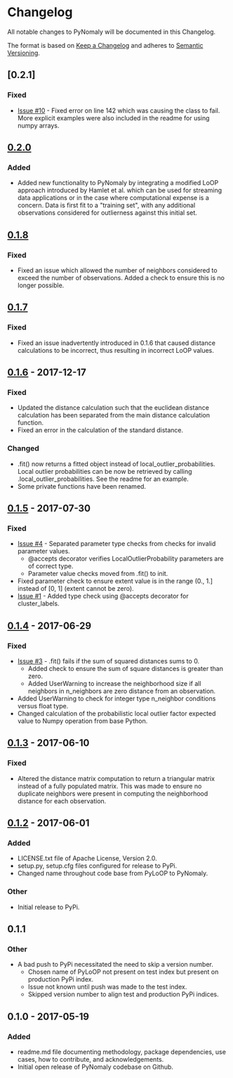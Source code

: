 # Changelog
All notable changes to PyNomaly will be documented in this Changelog.

The format is based on [Keep a Changelog](http://keepachangelog.com/en/1.0.0/) 
and adheres to [Semantic Versioning](http://semver.org/spec/v2.0.0.html).

## [0.2.1]
### Fixed
- [Issue #10](https://github.com/vc1492a/PyNomaly/issues/10) - Fixed error on line
142 which was causing the class to fail. More explicit examples
were also included in the readme for using numpy arrays.

## [0.2.0](https://github.com/vc1492a/PyNomaly/commit/9e1996f08da3d151461adbb2b86c5d9447aaafa4)
### Added
- Added new functionality to PyNomaly by integrating a modified LoOP
approach introduced by Hamlet et al. which can be used for streaming
data applications or in the case where computational expense is a concern.
Data is first fit to a "training set", with any additional observations
considered for outlierness against this initial set.

## [0.1.8](https://github.com/vc1492a/PyNomaly/commit/da203acdb50a013667ba5e57dd2facc7a7e4b8a5)
### Fixed
- Fixed an issue which allowed the number of neighbors considered to exceed the number of observations. Added a check
to ensure this is no longer possible.

## [0.1.7](https://github.com/vc1492a/PyNomaly/commit/8df501ab5c5605873c2812f6d8fe8730e2586975)
### Fixed
- Fixed an issue inadvertently introduced in 0.1.6 that caused distance calculations to be incorrect, 
thus resulting in incorrect LoOP values.  

## [0.1.6](https://github.com/vc1492a/PyNomaly/commit/2526879b1f941c887eeb24a267b5ea010e20d5d7) - 2017-12-17
### Fixed
- Updated the distance calculation such that the euclidean distance calculation has been separated from 
the main distance calculation function.
- Fixed an error in the calculation of the standard distance. 

### Changed
- .fit() now returns a fitted object instead of local_outlier_probabilities. Local outlier probabilities can 
be now be retrieved by calling .local_outlier_probabilities. See the readme for an example. 
- Some private functions have been renamed. 

## [0.1.5](https://github.com/vc1492a/PyNomaly/commit/d203c402dd657e8240365d538c723f831237326e) - 2017-07-30
### Fixed
- [Issue #4](https://github.com/vc1492a/PyNomaly/issues/4) - Separated parameter type checks 
from checks for invalid parameter values.
    - @accepts decorator verifies LocalOutlierProbability parameters are of correct type.
    - Parameter value checks moved from .fit() to init.
- Fixed parameter check to ensure extent value is in the range (0., 1.] instead of [0, 1] (extent cannot be zero). 
- [Issue #1](https://github.com/vc1492a/PyNomaly/issues/1) -  Added type check using @accepts decorator for cluster_labels.    

## [0.1.4](https://github.com/vc1492a/PyNomaly/commit/8f5a640c7b7ecfd824113dbba77fff19cc153424) - 2017-06-29
### Fixed
- [Issue #3](https://github.com/vc1492a/PyNomaly/issues/3) - .fit() fails if the sum of squared distances sums to 0.
    - Added check to ensure the sum of square distances is greater than zero.
    - Added UserWarning to increase the neighborhood size if all neighbors in n_neighbors are 
    zero distance from an observation. 
- Added UserWarning to check for integer type n_neighbor conditions versus float type.
- Changed calculation of the probabilistic local outlier factor expected value to Numpy operation
    from base Python. 

## [0.1.3](https://github.com/vc1492a/PyNomaly/commit/ae4692b6f2d0871130a02b9ee54049321b854524) - 2017-06-10
### Fixed
- Altered the distance matrix computation to return a triangular matrix instead of a 
fully populated matrix. This was made to ensure no duplicate neighbors were present 
in computing the neighborhood distance for each observation. 

## [0.1.2](https://pypi.python.org/pypi?:action=display&name=PyNomaly&version=0.1.2) - 2017-06-01
### Added
- LICENSE.txt file of Apache License, Version 2.0.
- setup.py, setup.cfg files configured for release to PyPi.
- Changed name throughout code base from PyLoOP to PyNomaly.

### Other
- Initial release to PyPi.

## 0.1.1
### Other
- A bad push to PyPi necessitated the need to skip a version number. 
    - Chosen name of PyLoOP not present on test index but present on production PyPi index. 
    - Issue not known until push was made to the test index.
    - Skipped version number to align test and production PyPi indices.

## 0.1.0 - 2017-05-19
### Added
- readme.md file documenting methodology, package dependencies, use cases, 
how to contribute, and acknowledgements.
- Initial open release of PyNomaly codebase on Github. 
